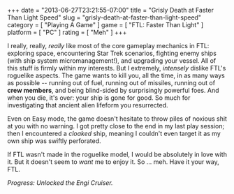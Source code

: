+++
date = "2013-06-27T23:21:55-07:00"
title = "Grisly Death at Faster Than Light Speed"
slug = "grisly-death-at-faster-than-light-speed"
category = [ "Playing A Game" ]
game = [ "FTL: Faster Than Light" ]
platform = [ "PC" ]
rating = [ "Meh" ]
+++

I really, really, <i>really</i> like most of the core gameplay mechanics in FTL: exploring space, encountering Star Trek scenarios, fighting enemy ships (with ship system micromanagement!), and upgrading your vessel.  All of this stuff is firmly within my interests.  But I extremely, <i>intensely</i> dislike FTL's roguelike aspects.  The game wants to kill you, all the time, in as many ways as possible -- running out of fuel, running out of missiles, running out of <b>crew members</b>, and being blind-sided by surprisingly powerful foes.  And when you die, it's over: your ship is gone for good.  So much for investigating that ancient alien lifeform you resurrected.

Even on Easy mode, the game doesn't hesitate to throw piles of noxious shit at you with no warning.  I got pretty close to the end in my last play session; then I encountered a <i>cloaked</i> ship, meaning I couldn't even target it as my own ship was swiftly perforated.

If FTL wasn't made in the roguelike model, I would be absolutely in love with it.  But it doesn't seem to <i>want</i> me to enjoy it.  So ... meh.  Have it your way, FTL.

<i>Progress: Unlocked the Engi Cruiser.</i>